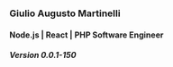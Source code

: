
### Giulio Augusto Martinelli
#### Node.js | React | PHP Software Engineer
##### Version 0.0.1-150
